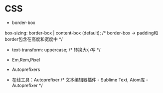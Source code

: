 # CSS

- border-box

box-sizing: border-box | content-box (default);
/* border-box -> padding和border包含在高度和宽度中 */

- text-transform: uppercase;  /* 转换大小写 */

- Em,Rem,Pixel

- Autoprefixers

- 在线工具：Autoprefixer
/* 文本编辑器插件 - Sublime Text, Atom库 - Autoprefixer */











 